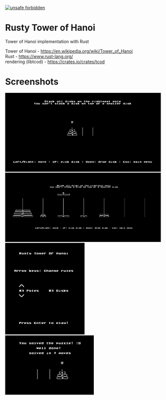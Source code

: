 [![unsafe forbidden](https://img.shields.io/badge/unsafe-forbidden-success.svg)](https://github.com/rust-secure-code/safety-dance/)

# Rusty Tower of Hanoi
Tower of Hanoi implementation with Rust

Tower of Hanoi - https://en.wikipedia.org/wiki/Tower_of_Hanoi  
Rust - https://www.rust-lang.org/  
rendering (libtcod) - https://crates.io/crates/tcod  

# Screenshots
![alt text](https://github.com/paulo-granthon/rusty-tower-of-hanoi/blob/main/pics/rtoh_game1.png?raw=true)
![alt text](https://github.com/paulo-granthon/rusty-tower-of-hanoi/blob/main/pics/rtoh_game2.png?raw=true)
![alt text](https://github.com/paulo-granthon/rusty-tower-of-hanoi/blob/main/pics/rtoh_menu.png?raw=true)
![alt text](https://github.com/paulo-granthon/rusty-tower-of-hanoi/blob/main/pics/rtoh_win.png?raw=true)
